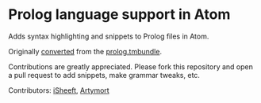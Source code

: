 # Prolog language support in Atom

Adds syntax highlighting and snippets to Prolog files in Atom.

Originally [converted](http://atom.io/docs/latest/converting-a-text-mate-bundle)
from the [prolog.tmbundle](https://github.com/textmate/prolog.tmbundle).

Contributions are greatly appreciated. Please fork this repository and open a
pull request to add snippets, make grammar tweaks, etc.

Contributors:
[iSheeft](https://github.com/iSheeft), [Artymort](https://github.com/Artymort)

